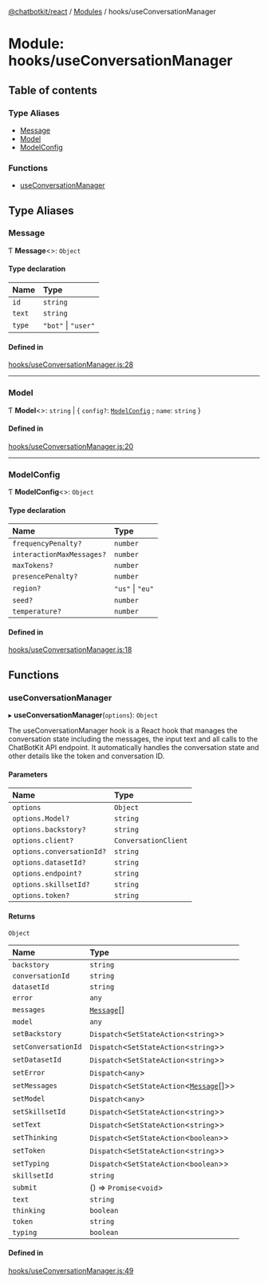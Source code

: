 [@chatbotkit/react](../README.md) / [Modules](../modules.md) / hooks/useConversationManager

# Module: hooks/useConversationManager

## Table of contents

### Type Aliases

- [Message](hooks_useConversationManager.md#message)
- [Model](hooks_useConversationManager.md#model)
- [ModelConfig](hooks_useConversationManager.md#modelconfig)

### Functions

- [useConversationManager](hooks_useConversationManager.md#useconversationmanager)

## Type Aliases

### Message

Ƭ **Message**\<\>: `Object`

#### Type declaration

| Name | Type |
| :------ | :------ |
| `id` | `string` |
| `text` | `string` |
| `type` | ``"bot"`` \| ``"user"`` |

#### Defined in

[hooks/useConversationManager.js:28](https://github.com/chatbotkit/node-sdk/blob/main/packages/react/src/hooks/useConversationManager.js#L28)

___

### Model

Ƭ **Model**\<\>: `string` \| \{ `config?`: [`ModelConfig`](hooks_useConversationManager.md#modelconfig) ; `name`: `string`  }

#### Defined in

[hooks/useConversationManager.js:20](https://github.com/chatbotkit/node-sdk/blob/main/packages/react/src/hooks/useConversationManager.js#L20)

___

### ModelConfig

Ƭ **ModelConfig**\<\>: `Object`

#### Type declaration

| Name | Type |
| :------ | :------ |
| `frequencyPenalty?` | `number` |
| `interactionMaxMessages?` | `number` |
| `maxTokens?` | `number` |
| `presencePenalty?` | `number` |
| `region?` | ``"us"`` \| ``"eu"`` |
| `seed?` | `number` |
| `temperature?` | `number` |

#### Defined in

[hooks/useConversationManager.js:18](https://github.com/chatbotkit/node-sdk/blob/main/packages/react/src/hooks/useConversationManager.js#L18)

## Functions

### useConversationManager

▸ **useConversationManager**(`options`): `Object`

The useConversationManager hook is a React hook that manages the conversation
state including the messages, the input text and all calls to the ChatBotKit
API endpoint. It automatically handles the conversation state and other
details like the token and conversation ID.

#### Parameters

| Name | Type |
| :------ | :------ |
| `options` | `Object` |
| `options.Model?` | `string` |
| `options.backstory?` | `string` |
| `options.client?` | `ConversationClient` |
| `options.conversationId?` | `string` |
| `options.datasetId?` | `string` |
| `options.endpoint?` | `string` |
| `options.skillsetId?` | `string` |
| `options.token?` | `string` |

#### Returns

`Object`

| Name | Type |
| :------ | :------ |
| `backstory` | `string` |
| `conversationId` | `string` |
| `datasetId` | `string` |
| `error` | `any` |
| `messages` | [`Message`](hooks_useConversationManager.md#message)[] |
| `model` | `any` |
| `setBackstory` | `Dispatch`\<`SetStateAction`\<`string`\>\> |
| `setConversationId` | `Dispatch`\<`SetStateAction`\<`string`\>\> |
| `setDatasetId` | `Dispatch`\<`SetStateAction`\<`string`\>\> |
| `setError` | `Dispatch`\<`any`\> |
| `setMessages` | `Dispatch`\<`SetStateAction`\<[`Message`](hooks_useConversationManager.md#message)[]\>\> |
| `setModel` | `Dispatch`\<`any`\> |
| `setSkillsetId` | `Dispatch`\<`SetStateAction`\<`string`\>\> |
| `setText` | `Dispatch`\<`SetStateAction`\<`string`\>\> |
| `setThinking` | `Dispatch`\<`SetStateAction`\<`boolean`\>\> |
| `setToken` | `Dispatch`\<`SetStateAction`\<`string`\>\> |
| `setTyping` | `Dispatch`\<`SetStateAction`\<`boolean`\>\> |
| `skillsetId` | `string` |
| `submit` | () => `Promise`\<`void`\> |
| `text` | `string` |
| `thinking` | `boolean` |
| `token` | `string` |
| `typing` | `boolean` |

#### Defined in

[hooks/useConversationManager.js:49](https://github.com/chatbotkit/node-sdk/blob/main/packages/react/src/hooks/useConversationManager.js#L49)

